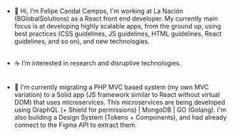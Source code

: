 - 🐣 Hi, I’m Felipe Candal Campos, I'm working at La Nación (BGlobalSolutions) as a React front end developer.
My currently main focus is at developing highly scalable apps, from the ground up, using best practices
(CSS guidelines, JS guidelines, HTML guidelines, React guidelines, and so on), and new technologies. <br /> <br />

- ☕️ I’m interested in research and disruptive technologies. <br /><br />

- 🌱 I'm currently migrating a PHP MVC based system (my own MVC variation) to a
Solid app (JS framework similar to React without virtual DOM) that uses microservices.
This microservices are being developed using GraphQL (+ Shield for permissions) | MongoDB | GO (Golang).
I'm also building a Design System (Tokens + Components), and had already connect to the Figma API to extract them.

<!---
felicandalc/felicandalc is a ✨ special ✨ repository because its `README.md` (this file) appears on your GitHub profile.
You can click the Preview link to take a look at your changes.
--->
